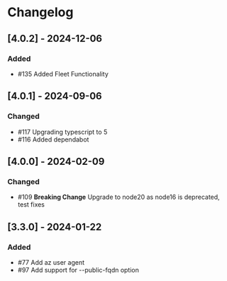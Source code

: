 # Changelog

## [4.0.2] - 2024-12-06

### Added

-  #135 Added Fleet Functionality

## [4.0.1] - 2024-09-06

### Changed

-  #117 Upgrading typescript to 5
-  #116 Added dependabot

## [4.0.0] - 2024-02-09

### Changed

-  #109 **Breaking Change** Upgrade to node20 as node16 is deprecated, test fixes

## [3.3.0] - 2024-01-22

### Added

-  #77 Add az user agent
-  #97 Add support for --public-fqdn option
